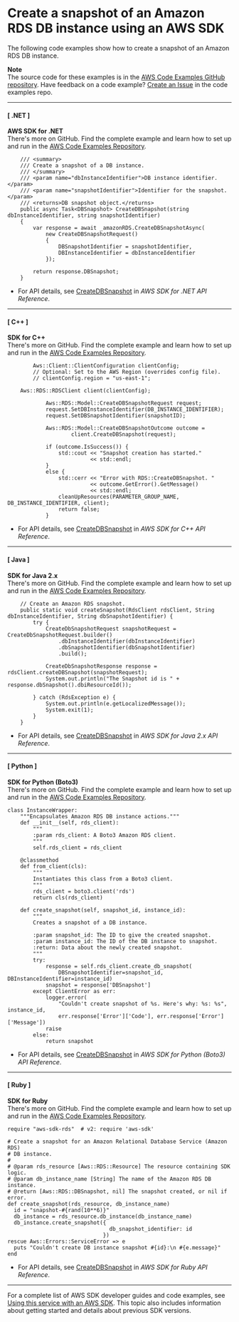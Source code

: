 # Create a snapshot of an Amazon RDS DB instance using an AWS SDK<a name="example_rds_CreateDBSnapshot_section"></a>

The following code examples show how to create a snapshot of an Amazon RDS DB instance\.

**Note**  
The source code for these examples is in the [AWS Code Examples GitHub repository](https://github.com/awsdocs/aws-doc-sdk-examples)\. Have feedback on a code example? [Create an Issue](https://github.com/awsdocs/aws-doc-sdk-examples/issues/new/choose) in the code examples repo\. 

------
#### [ \.NET ]

**AWS SDK for \.NET**  
 There's more on GitHub\. Find the complete example and learn how to set up and run in the [AWS Code Examples Repository](https://github.com/awsdocs/aws-doc-sdk-examples/tree/main/dotnetv3/RDS#code-examples)\. 
  

```
    /// <summary>
    /// Create a snapshot of a DB instance.
    /// </summary>
    /// <param name="dbInstanceIdentifier">DB instance identifier.</param>
    /// <param name="snapshotIdentifier">Identifier for the snapshot.</param>
    /// <returns>DB snapshot object.</returns>
    public async Task<DBSnapshot> CreateDBSnapshot(string dbInstanceIdentifier, string snapshotIdentifier)
    {
        var response = await _amazonRDS.CreateDBSnapshotAsync(
            new CreateDBSnapshotRequest()
            {
                DBSnapshotIdentifier = snapshotIdentifier,
                DBInstanceIdentifier = dbInstanceIdentifier
            });

        return response.DBSnapshot;
    }
```
+  For API details, see [CreateDBSnapshot](https://docs.aws.amazon.com/goto/DotNetSDKV3/rds-2014-10-31/CreateDBSnapshot) in *AWS SDK for \.NET API Reference*\. 

------
#### [ C\+\+ ]

**SDK for C\+\+**  
 There's more on GitHub\. Find the complete example and learn how to set up and run in the [AWS Code Examples Repository](https://github.com/awsdocs/aws-doc-sdk-examples/tree/main/cpp/example_code/rds#code-examples)\. 
  

```
        Aws::Client::ClientConfiguration clientConfig;
        // Optional: Set to the AWS Region (overrides config file).
        // clientConfig.region = "us-east-1";

    Aws::RDS::RDSClient client(clientConfig);

            Aws::RDS::Model::CreateDBSnapshotRequest request;
            request.SetDBInstanceIdentifier(DB_INSTANCE_IDENTIFIER);
            request.SetDBSnapshotIdentifier(snapshotID);

            Aws::RDS::Model::CreateDBSnapshotOutcome outcome =
                    client.CreateDBSnapshot(request);

            if (outcome.IsSuccess()) {
                std::cout << "Snapshot creation has started."
                          << std::endl;
            }
            else {
                std::cerr << "Error with RDS::CreateDBSnapshot. "
                          << outcome.GetError().GetMessage()
                          << std::endl;
                cleanUpResources(PARAMETER_GROUP_NAME, DB_INSTANCE_IDENTIFIER, client);
                return false;
            }
```
+  For API details, see [CreateDBSnapshot](https://docs.aws.amazon.com/goto/SdkForCpp/rds-2014-10-31/CreateDBSnapshot) in *AWS SDK for C\+\+ API Reference*\. 

------
#### [ Java ]

**SDK for Java 2\.x**  
 There's more on GitHub\. Find the complete example and learn how to set up and run in the [AWS Code Examples Repository](https://github.com/awsdocs/aws-doc-sdk-examples/tree/main/javav2/example_code/rds#readme)\. 
  

```
    // Create an Amazon RDS snapshot.
    public static void createSnapshot(RdsClient rdsClient, String dbInstanceIdentifier, String dbSnapshotIdentifier) {
        try {
            CreateDbSnapshotRequest snapshotRequest = CreateDbSnapshotRequest.builder()
                .dbInstanceIdentifier(dbInstanceIdentifier)
                .dbSnapshotIdentifier(dbSnapshotIdentifier)
                .build();

            CreateDbSnapshotResponse response = rdsClient.createDBSnapshot(snapshotRequest);
            System.out.println("The Snapshot id is " + response.dbSnapshot().dbiResourceId());

        } catch (RdsException e) {
            System.out.println(e.getLocalizedMessage());
            System.exit(1);
        }
    }
```
+  For API details, see [CreateDBSnapshot](https://docs.aws.amazon.com/goto/SdkForJavaV2/rds-2014-10-31/CreateDBSnapshot) in *AWS SDK for Java 2\.x API Reference*\. 

------
#### [ Python ]

**SDK for Python \(Boto3\)**  
 There's more on GitHub\. Find the complete example and learn how to set up and run in the [AWS Code Examples Repository](https://github.com/awsdocs/aws-doc-sdk-examples/tree/main/python/example_code/rds#code-examples)\. 
  

```
class InstanceWrapper:
    """Encapsulates Amazon RDS DB instance actions."""
    def __init__(self, rds_client):
        """
        :param rds_client: A Boto3 Amazon RDS client.
        """
        self.rds_client = rds_client

    @classmethod
    def from_client(cls):
        """
        Instantiates this class from a Boto3 client.
        """
        rds_client = boto3.client('rds')
        return cls(rds_client)

    def create_snapshot(self, snapshot_id, instance_id):
        """
        Creates a snapshot of a DB instance.

        :param snapshot_id: The ID to give the created snapshot.
        :param instance_id: The ID of the DB instance to snapshot.
        :return: Data about the newly created snapshot.
        """
        try:
            response = self.rds_client.create_db_snapshot(
                DBSnapshotIdentifier=snapshot_id, DBInstanceIdentifier=instance_id)
            snapshot = response['DBSnapshot']
        except ClientError as err:
            logger.error(
                "Couldn't create snapshot of %s. Here's why: %s: %s", instance_id,
                err.response['Error']['Code'], err.response['Error']['Message'])
            raise
        else:
            return snapshot
```
+  For API details, see [CreateDBSnapshot](https://docs.aws.amazon.com/goto/boto3/rds-2014-10-31/CreateDBSnapshot) in *AWS SDK for Python \(Boto3\) API Reference*\. 

------
#### [ Ruby ]

**SDK for Ruby**  
 There's more on GitHub\. Find the complete example and learn how to set up and run in the [AWS Code Examples Repository](https://github.com/awsdocs/aws-doc-sdk-examples/tree/main/ruby/example_code/rds#code-examples)\. 
  

```
require "aws-sdk-rds"  # v2: require 'aws-sdk'

# Create a snapshot for an Amazon Relational Database Service (Amazon RDS)
# DB instance.
#
# @param rds_resource [Aws::RDS::Resource] The resource containing SDK logic.
# @param db_instance_name [String] The name of the Amazon RDS DB instance.
# @return [Aws::RDS::DBSnapshot, nil] The snapshot created, or nil if error.
def create_snapshot(rds_resource, db_instance_name)
  id = "snapshot-#{rand(10**6)}"
  db_instance = rds_resource.db_instance(db_instance_name)
  db_instance.create_snapshot({
                                db_snapshot_identifier: id
                              })
rescue Aws::Errors::ServiceError => e
  puts "Couldn't create DB instance snapshot #{id}:\n #{e.message}"
end
```
+  For API details, see [CreateDBSnapshot](https://docs.aws.amazon.com/goto/SdkForRubyV3/rds-2014-10-31/CreateDBSnapshot) in *AWS SDK for Ruby API Reference*\. 

------

For a complete list of AWS SDK developer guides and code examples, see [Using this service with an AWS SDK](CHAP_Tutorials.md#sdk-general-information-section)\. This topic also includes information about getting started and details about previous SDK versions\.